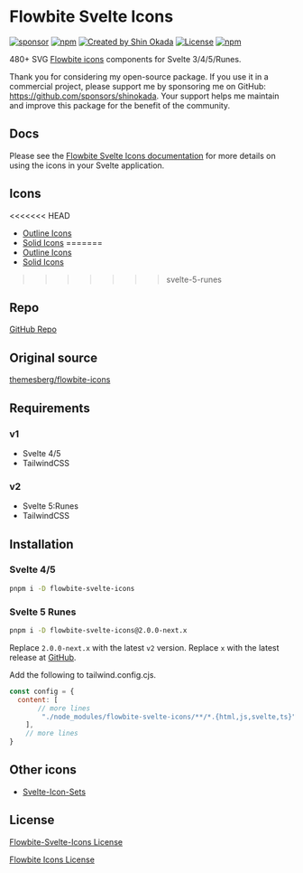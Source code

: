 # Flowbite Svelte Icons

<div class="flex gap-2 my-8">
<a href="https://github.com/sponsors/shinokada" target="_blank"><img src="https://img.shields.io/static/v1?label=Sponsor&message=%E2%9D%A4&logo=GitHub&color=%23fe8e86" alt="sponsor" ></a>
<a href="https://www.npmjs.com/package/flowbite-svelte-icons" rel="nofollow" target="_blank"><img src="https://img.shields.io/npm/v/flowbite-svelte-icons" alt="npm" ></a>
<a href="https://twitter.com/shinokada" rel="nofollow" target="_blank"><img src="https://img.shields.io/badge/created%20by-@shinokada-4BBAAB.svg" alt="Created by Shin Okada" ></a>
<a href="https://opensource.org/licenses/MIT" rel="nofollow" target="_blank"><img src="https://img.shields.io/github/license/shinokada/flowbite-svelte-icons" alt="License" ></a>
<a href="https://www.npmjs.com/package/flowbite-svelte-icons" rel="nofollow" target="_blank"><img src="https://img.shields.io/npm/dw/flowbite-svelte-icons.svg" alt="npm" ></a>
</div>

480+ SVG [Flowbite icons](https://github.com/themesberg/flowbite-icons) components for Svelte 3/4/5/Runes.

Thank you for considering my open-source package. If you use it in a commercial project, please support me by sponsoring me on GitHub: https://github.com/sponsors/shinokada. Your support helps me maintain and improve this package for the benefit of the community.

## Docs

Please see the [Flowbite Svelte Icons documentation](https://flowbite-svelte-icons.codewithshin.com/) for more details on using the icons in your Svelte application.

## Icons

<<<<<<< HEAD
- [Outline Icons](https://flowbite-svelte-icons.codewithshin.com/outline-icons)
- [Solid Icons](https://flowbite-svelte-icons.codewithshin.com/solid-icons)
=======
- [Outline Icons](https://flowbite-svelte-icons.codewithshin.com/outline)
- [Solid Icons](https://flowbite-svelte-icons.codewithshin.com/solid)
>>>>>>> svelte-5-runes

## Repo

[GitHub Repo](https://github.com/themesberg/flowbite-svelte-icons)

## Original source

[themesberg/flowbite-icons](https://github.com/themesberg/flowbite-icons)

## Requirements

### v1 
- Svelte 4/5
- TailwindCSS

### v2
- Svelte 5:Runes
- TailwindCSS

## Installation


### Svelte 4/5

```sh
pnpm i -D flowbite-svelte-icons
```

### Svelte 5 Runes

```sh
pnpm i -D flowbite-svelte-icons@2.0.0-next.x
```

Replace `2.0.0-next.x` with the latest `v2` version.
Replace `x` with the latest release at [GitHub](https://github.com/themesberg/flowbite-svelte-icons/releases).

Add the following to tailwind.config.cjs.

```js
const config = {
  content: [
       // more lines
        "./node_modules/flowbite-svelte-icons/**/*.{html,js,svelte,ts}",
    ],
    // more lines
}  
```

## Other icons

- [Svelte-Icon-Sets](https://svelte-svg-icons.codewithshin.com/)

## License

[Flowbite-Svelte-Icons License](https://github.com/themesberg/flowbite-svelte-icons/blob/main/LICENSE)

[Flowbite Icons License](https://github.com/themesberg/flowbite-icons/blob/main/LICENSE)